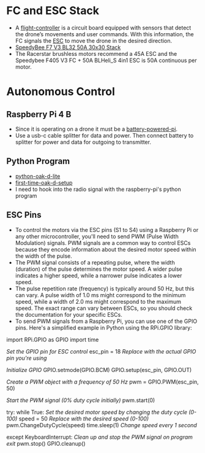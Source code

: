 # FC and ESC Stack
* A [flight-controller](https://oscarliang.com/flight-controller-explained/#Flight-Controller-What-it-is-and-How-it-Works) is a circuit board equipped with sensors that detect the drone’s movements and user commands. With this information, the FC signals the [ESC](https://oscarliang.com/esc/) to move the drone in the desired direction.
* [SpeedyBee F7 V3 BL32 50A 30x30 Stack](https://www.speedybee.com/speedybee-f7-v3-bl32-50a-30x30-stack/)
* The Racerstar brushless motors recommend a 45A ESC and the Speedybee F405 V3 FC + 50A BLHeli_S 4in1 ESC is 50A continuous per motor.

# Autonomous Control
## Raspberry Pi 4 B
* Since it is operating on a drone it must be a [battery-powered-pi](https://www.circuitbasics.com/how-to-power-your-raspberry-pi-with-a-lithium-battery/).
* Use a usb-c cable splitter for data and power. Then connect battery to splitter for power and data for outgoing to transmitter.

## Python Program
* [python-oak-d-lite](https://core-electronics.com.au/guides/oak-d-lite-raspberry-pi/)
* [first-time-oak-d-setup](https://www.youtube.com/watch?v=e_uPEE_zlDo)
* I need to hook into the radio signal with the raspberry-pi's python program

## ESC Pins
* To control the motors via the ESC pins (S1 to S4) using a Raspberry Pi or any other microcontroller, you'll need to send PWM (Pulse Width Modulation) signals. PWM signals are a common way to control ESCs because they encode information about the desired motor speed within the width of the pulse.
* The PWM signal consists of a repeating pulse, where the width (duration) of the pulse determines the motor speed. A wider pulse indicates a higher speed, while a narrower pulse indicates a lower speed.
* The pulse repetition rate (frequency) is typically around 50 Hz, but this can vary. A pulse width of 1.0 ms might correspond to the minimum speed, while a width of 2.0 ms might correspond to the maximum speed. The exact range can vary between ESCs, so you should check the documentation for your specific ESCs.
* To send PWM signals from a Raspberry Pi, you can use one of the GPIO pins. Here's a simplified example in Python using the RPi.GPIO library:

import RPi.GPIO as GPIO
import time

*Set the GPIO pin for ESC control*
esc_pin = 18  *Replace with the actual GPIO pin you're using*

*Initialize GPIO*
GPIO.setmode(GPIO.BCM)
GPIO.setup(esc_pin, GPIO.OUT)

*Create a PWM object with a frequency of 50 Hz*
pwm = GPIO.PWM(esc_pin, 50)

*Start the PWM signal (0% duty cycle initially)*
pwm.start(0)

try:
    while True:
        *Set the desired motor speed by changing the duty cycle (0-100)*
        speed = 50  *Replace with the desired speed (0-100)*
        pwm.ChangeDutyCycle(speed)
        time.sleep(1)  *Change speed every 1 second*

except KeyboardInterrupt:
    *Clean up and stop the PWM signal on program exit*
    pwm.stop()
    GPIO.cleanup()